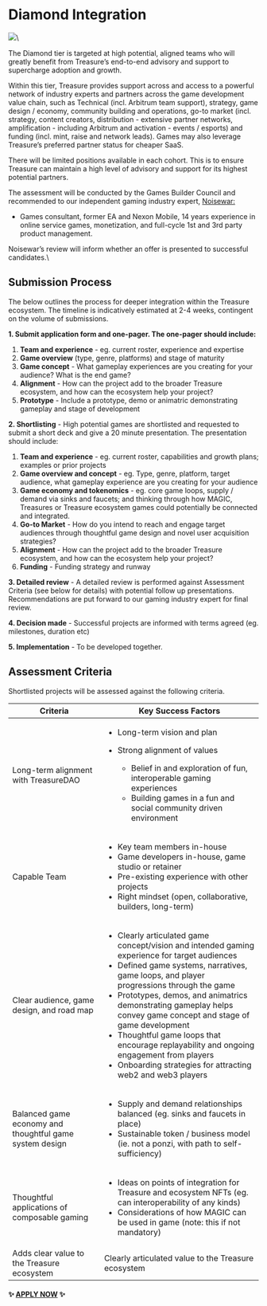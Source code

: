 # Diamond Integration

![](../../../.gitbook/assets/Treasure\_Tier\_Badge\_Diamond\_100px.png)\


The Diamond tier is targeted at high potential, aligned teams who will greatly benefit from Treasure’s end-to-end advisory and support to supercharge adoption and growth.

Within this tier, Treasure provides support across and access to a powerful network of industry experts and partners across the game development value chain, such as Technical (incl. Arbitrum team support), strategy, game design / economy, community building and operations, go-to market (incl. strategy, content creators, distribution - extensive partner networks, amplification - including Arbitrum and activation - events / esports) and funding (incl. mint, raise and network leads). Games may also leverage Treasure’s preferred partner status for cheaper SaaS.

There will be limited positions available in each cohort. This is to ensure Treasure can maintain a high level of advisory and support for its highest potential partners.

The assessment will be conducted by the Games Builder Council and recommended to our independent gaming industry expert, [Noisewar:](https://twitter.com/warandnoise)

* Games consultant, former EA and Nexon Mobile, 14 years experience in online service games, monetization, and full-cycle 1st and 3rd party product management.

Noisewar’s review will inform whether an offer is presented to successful candidates.\


## Submission Process

The below outlines the process for deeper integration within the Treasure ecosystem. The timeline is indicatively estimated at 2-4 weeks, contingent on the volume of submissions.

**1. Submit application form and one-pager. The one-pager should include:**

1. **Team and experience** - eg. current roster, experience and expertise
2. **Game overview** (type, genre, platforms) and stage of maturity&#x20;
3. **Game concept** - What gameplay experiences are you creating for your audience? What is the end game?
4. **Alignment** - How can the project add to the broader Treasure ecosystem, and how can the ecosystem help your project?
5. **Prototype** - Include a prototype, demo or animatric demonstrating gameplay and stage of development

**2. Shortlisting** - High potential games are shortlisted and requested to submit a short deck and give a 20 minute presentation. The presentation should include:

1. **Team and experience** - eg. current roster, capabilities and growth plans; examples or prior projects
2. **Game overview and concept** - eg. Type, genre, platform, target audience, what gameplay experience are you creating for your audience
3. **Game economy and tokenomics** - eg. core game loops, supply / demand via sinks and faucets; and thinking through how MAGIC, Treasures or Treasure ecosystem games could potentially be connected and integrated.
4. **Go-to Market** - How do you intend to reach and engage target audiences through thoughtful game design and novel user acquisition strategies?
5. **Alignment** - How can the project add to the broader Treasure ecosystem, and how can the ecosystem help your project?
6. **Funding** - Funding strategy and runway

**3. Detailed review** - A detailed review is performed against Assessment Criteria (see below for details) with potential follow up presentations. Recommendations are put forward to our gaming industry expert for final review.

**4. Decision made** - Successful projects are informed with terms agreed (eg. milestones, duration etc)

**5. Implementation** - To be developed together.&#x20;

## Assessment Criteria&#x20;

Shortlisted projects will be assessed against the following criteria.

| Criteria                                                | Key Success Factors                                                                                                                                                                                                                                                                                                                                                                                                                                                                                     |
| ------------------------------------------------------- | ------------------------------------------------------------------------------------------------------------------------------------------------------------------------------------------------------------------------------------------------------------------------------------------------------------------------------------------------------------------------------------------------------------------------------------------------------------------------------------------------------- |
| Long-term alignment with TreasureDAO                    | <ul><li>Long-term vision and plan</li><li><p>Strong alignment of values</p><ul><li>Belief in and exploration of fun, interoperable gaming experiences</li><li>Building games in a fun and social community driven environment</li></ul></li></ul>                                                                                                                                                                                                                                                       |
| Capable Team                                            | <ul><li>Key team members in-house</li><li>Game developers in-house, game studio or retainer </li><li>Pre-existing experience with other projects</li><li>Right mindset (open, collaborative, builders, long-term)</li></ul>                                                                                                                                                                                                                                                                             |
| Clear audience, game design, and road map               | <ul><li>Clearly articulated game concept/vision and intended gaming experience for target audiences</li><li>Defined game systems, narratives, game loops, and player progressions through the game</li><li>Prototypes, demos, and animatrics demonstrating gameplay helps convey game concept and stage of game development</li><li>Thoughtful game loops that encourage replayability and ongoing engagement from players</li><li>Onboarding strategies for attracting web2 and web3 players</li></ul> |
| Balanced game economy and thoughtful game system design | <ul><li>Supply and demand relationships balanced (eg. sinks and faucets in place)</li><li>Sustainable token / business model (ie. not a ponzi, with path to self-sufficiency)</li></ul>                                                                                                                                                                                                                                                                                                                 |
| Thoughtful applications of composable gaming            | <ul><li>Ideas on points of integration for Treasure and ecosystem NFTs (eg. can interoperability of any kinds)</li><li>Considerations of how MAGIC can be used in game (note: this if not mandatory)</li></ul>                                                                                                                                                                                                                                                                                          |
| Adds clear value to the Treasure ecosystem              | Clearly articulated value to the Treasure ecosystem                                                                                                                                                                                                                                                                                                                                                                                                                                                     |

#### ✨ [APPLY NOW](https://forms.gle/ekTAxe28tEL1rDNC8) ✨
